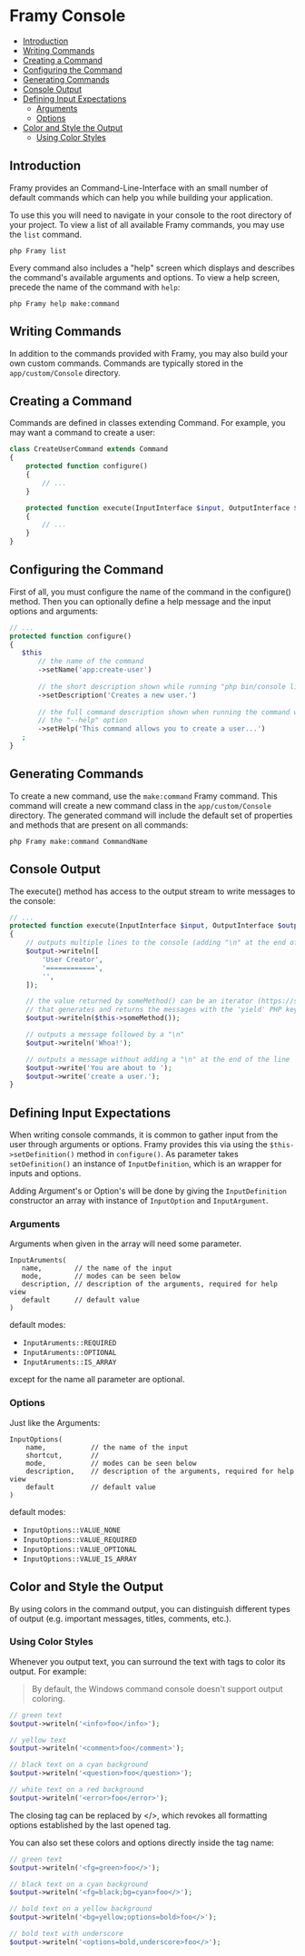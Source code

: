 # Framy Console

 - [Introduction](#introduction)
 - [Writing Commands](#writing-commands)
 - [Creating a Command](#creating-a-command)
 - [Configuring the Command](#configuring-the-command)
 - [Generating Commands](#generating-commands)
 - [Console Output](#console-output)
 - [Defining Input Expectations](#defining-input-expectations)
    - [Arguments](#arguments)
    - [Options](#options)
 - [Color and Style the Output](#color-and-style-the-output)
    - [Using Color Styles](#using-color-styles)

## Introduction
Framy provides an Command-Line-Interface with an small number of default commands which can help you while building your application.

To use this you will need to navigate in your console to the root directory of your project.
To view a list of all available Framy commands, you may use the `list` command.

```
php Framy list
```

Every command also includes a "help" screen which displays and describes the command's available arguments and options. To view a help screen, precede the name of the command with `help`:

```
php Framy help make:command
```

## Writing Commands

In addition to the commands provided with Framy, you may also build your own custom commands. Commands are typically stored in the `app/custom/Console` directory.

## Creating a Command
   
Commands are defined in classes extending Command. For example, you may want a command to create a user:

```php
class CreateUserCommand extends Command
{
    protected function configure()
    {
        // ...
    }

    protected function execute(InputInterface $input, OutputInterface $output)
    {
        // ...
    }
}
```

## Configuring the Command
   
First of all, you must configure the name of the command in the configure() method. Then you can optionally define a help message and the input options and arguments:
   
```php   
// ...
protected function configure()
{
   $this
       // the name of the command
       ->setName('app:create-user')
   
       // the short description shown while running "php bin/console list"
       ->setDescription('Creates a new user.')
   
       // the full command description shown when running the command with
       // the "--help" option
       ->setHelp('This command allows you to create a user...')
   ;
}
```

## Generating Commands

To create a new command, use the `make:command` Framy command. This command will create a new command class in the `app/custom/Console` directory. The generated command will include the default set of properties and methods that are present on all commands:

```
php Framy make:command CommandName
```

## Console Output
  
The execute() method has access to the output stream to write messages to the console:

```php
// ...
protected function execute(InputInterface $input, OutputInterface $output)
{
    // outputs multiple lines to the console (adding "\n" at the end of each line)
    $output->writeln([
        'User Creator',
        '============',
        '',
    ]);

    // the value returned by someMethod() can be an iterator (https://secure.php.net/iterator)
    // that generates and returns the messages with the 'yield' PHP keyword
    $output->writeln($this->someMethod());

    // outputs a message followed by a "\n"
    $output->writeln('Whoa!');

    // outputs a message without adding a "\n" at the end of the line
    $output->write('You are about to ');
    $output->write('create a user.');
}
```

## Defining Input Expectations

When writing console commands, it is common to gather input from the user through arguments or options.
Framy provides this via using the `$this->setDefinition()` method in `configure()`. As parameter takes `setDefinition()` an instance of `InputDefinition`, which is an wrapper for inputs and options.

Adding Argument's or Option's will be done by giving the `InputDefinition` constructor an array with instance of `InputOption` and `InputArgument`.  

### Arguments

Arguments when given in the array will need some parameter.

```
InputAruments(
   name,        // the name of the input
   mode,        // modes can be seen below
   description, // description of the arguments, required for help view
   default      // default value
)
```

default modes:
- `InputAruments::REQUIRED`
- `InputAruments::OPTIONAL`
- `InputAruments::IS_ARRAY`

except for the name all parameter are optional.

### Options

Just like the Arguments:

```
InputOptions(
    name,           // the name of the input
    shortcut,       // 
    mode,           // modes can be seen below
    description,    // description of the arguments, required for help view
    default         // default value
)
```

default modes:
- `InputOptions::VALUE_NONE`
- `InputOptions::VALUE_REQUIRED`
- `InputOptions::VALUE_OPTIONAL`
- `InputOptions::VALUE_IS_ARRAY`

## Color and Style the Output

By using colors in the command output, you can distinguish different types of output (e.g. important messages, titles, comments, etc.).

### Using Color Styles

Whenever you output text, you can surround the text with tags to color its output. For example:

> By default, the Windows command console doesn't support output coloring.

```php
// green text
$output->writeln('<info>foo</info>');

// yellow text
$output->writeln('<comment>foo</comment>');

// black text on a cyan background
$output->writeln('<question>foo</question>');

// white text on a red background
$output->writeln('<error>foo</error>');
```

The closing tag can be replaced by </>, which revokes all formatting options established by the last opened tag.

You can also set these colors and options directly inside the tag name:

```php
// green text
$output->writeln('<fg=green>foo</>');

// black text on a cyan background
$output->writeln('<fg=black;bg=cyan>foo</>');

// bold text on a yellow background
$output->writeln('<bg=yellow;options=bold>foo</>');

// bold text with underscore
$output->writeln('<options=bold,underscore>foo</>');
```